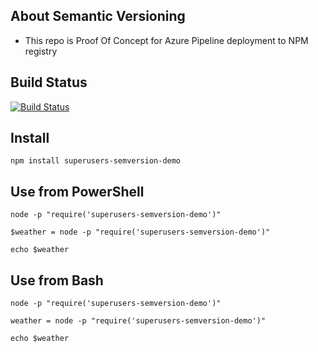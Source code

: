 ## About Semantic Versioning

- This repo is Proof Of Concept for Azure Pipeline deployment to NPM registry

## Build Status

[![Build Status](https://dev.azure.com/superusers-kursus/nodejs/_apis/build/status/about-semantic-versioning-demo-2019?branchName=master)](https://dev.azure.com/superusers-kursus/nodejs/_build/latest?definitionId=34&branchName=master)


## Install

```
npm install superusers-semversion-demo

```

## Use from PowerShell

```
node -p "require('superusers-semversion-demo')"

$weather = node -p "require('superusers-semversion-demo')"

echo $weather

```


## Use from Bash

```
node -p "require('superusers-semversion-demo')"

weather = node -p "require('superusers-semversion-demo')"

echo $weather

```



